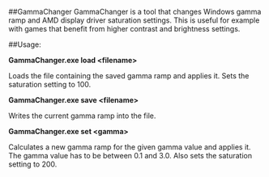 ##GammaChanger
GammaChanger is a tool that changes Windows gamma ramp and AMD display driver saturation settings. This is useful for example with games that benefit from higher contrast and brightness settings.

##Usage:

**GammaChanger.exe load \<filename\>**

Loads the file containing the saved gamma ramp and applies it. Sets the saturation setting to 100.

**GammaChanger.exe save \<filename\>**

Writes the current gamma ramp into the file.

**GammaChanger.exe set \<gamma\>**

Calculates a new gamma ramp for the given gamma value and applies it. The gamma value has to be between 0.1 and 3.0. Also sets the saturation setting to 200.
